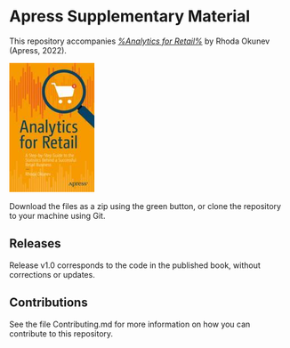 # Apress Supplementary Material

This repository accompanies [*%Analytics for Retail%*](https://link.springer.com/book/10.1007/978-1-4842-7830-7) by Rhoda Okunev (Apress, 2022).

[comment]: #cover
![Cover image](978-1-4842-7830-7.jpg)

Download the files as a zip using the green button, or clone the repository to your machine using Git.

## Releases

Release v1.0 corresponds to the code in the published book, without corrections or updates.

## Contributions

See the file Contributing.md for more information on how you can contribute to this repository.